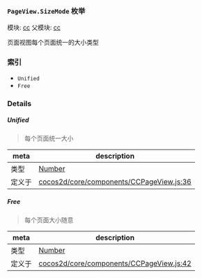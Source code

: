 ### `PageView.SizeMode` 枚举



模块: [cc](../modules/cc.md)
父模块: [cc](../modules/cc.md)


页面视图每个页面统一的大小类型


### 索引
  - `Unified`
  - `Free`

### Details


##### Unified

> 每个页面统一大小

| meta | description |
|------|-------------|
| 类型 | <a href="https://developer.mozilla.org/en/JavaScript/Reference/Global_Objects/Number" class="crosslink external" target="_blank">Number</a> |
| 定义于 | [cocos2d/core/components/CCPageView.js:36](https://github.com/cocos-creator/engine/blob/94144e364133d0ac0b7b75fc548bfd85ef398b59/cocos2d/core/components/CCPageView.js#L36) |



##### Free

> 每个页面大小随意

| meta | description |
|------|-------------|
| 类型 | <a href="https://developer.mozilla.org/en/JavaScript/Reference/Global_Objects/Number" class="crosslink external" target="_blank">Number</a> |
| 定义于 | [cocos2d/core/components/CCPageView.js:42](https://github.com/cocos-creator/engine/blob/94144e364133d0ac0b7b75fc548bfd85ef398b59/cocos2d/core/components/CCPageView.js#L42) |


